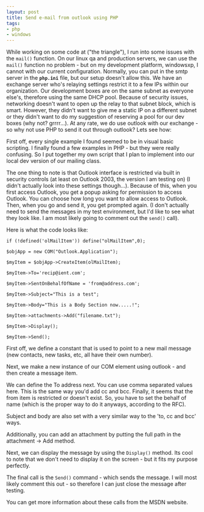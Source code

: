 ```yaml
---
layout: post
title: Send e-mail from outlook using PHP
tags:
- php
- windows
---
```

While working on some code at ("the triangle"), I run into some issues with the `mail()` function.  On our linux qa and production servers, we can use the `mail()` function no problem - but on my development platform, windowsxp, I cannot with our current configuration.  Normally, you can put in the smtp server in the **`php.ini`** file, but our setup doesn't allow this.  We have an exchange server who's relaying settings restrict it to a few IPs within our organization.  Our development boxes are on the same subnet as everyone else's, therefore using the same DHCP pool.  Because of security issues, networking doesn't want to open up the relay to that subnet block, which is smart.  However, they didn't want to give me a static IP on a different subnet or they didn't want to do my suggestion of reserving a pool for our dev boxes (why not? grrrr...).  At any rate, we do use outlook with our exchange - so why not use PHP to send it out through outlook?  Lets see how:

First off, every single example I found seemed to be in visual basic scripting.  I finally found a few examples in PHP - but they were really confusing.  So I put together my own script that I plan to implement into our local dev version of our mailing class.

The one thing to note is that Outlook interface is restricted via built in security controls (at least on Outlook 2003, the version I am testing on) (I didn't actually look into these settings though...).  Because of this, when you first access Outlook, you get a popup asking for permission to access Outlook.  You can choose how long you want to allow access to Outlook.  Then, when you go and send it, you get prompted again.  (I don't actually need to send the messages in my test environment, but I'd like to see what they look like.  I am most likely going to comment out the `send()` call).

Here is what the code looks like:
    
    if (!defined('olMailItem')) define("olMailItem",0);
    
    $objApp = new COM("Outlook.Application");
    
    $myItem = $objApp->CreateItem(olMailItem);
    
    $myItem->To='recip@ient.com';
    
    $myItem->SentOnBehalfOfName = 'from@address.com';
    
    $myItem->Subject="This is a test";
    
    $myItem->Body="This is a Body Section now.....!";
    
    $myItem->attachments->Add("filename.txt");
    
    $myItem->Display();
    
    $myItem->Send();

First off, we define a constant that is used to point to a new mail message (new contacts, new tasks, etc, all have their own number).

Next, we make a new instance of our COM element using outlook - and then create a message item.

We can define the To address next.  You can use comma separated values here.  This is the same way you'd add cc and bcc.  Finally, it seems that the from item is restricted or doesn't exist.  So, you have to set the behalf of name (which is the proper way to do it anyways, according to the RFC).

Subject and body are also set with a very similar way to the 'to, cc and bcc' ways.

Additionally, you can add an attachment by putting the full path in the attachment -> Add method.

Next, we can display the message by using the `Display()` method.  Its cool to note that we don't need to display it on the screen - but it fits my purpose perfectly.

The final call is the `Send()` command - which sends the message.  I will most likely comment this out - so therefore I can just close the message after testing.

You can get more information about these calls from the MSDN website.
